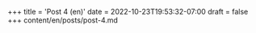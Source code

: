 +++
title = 'Post 4 (en)'
date = 2022-10-23T19:53:32-07:00
draft = false
+++
content/en/posts/post-4.md
